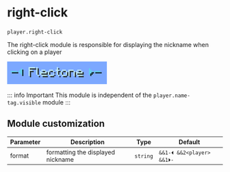 # right-click
`player.right-click`

The right-click module is responsible for displaying the nickname when clicking on a player

![Right click](right-click.png)

::: info Important
This module is independent of the `player.name-tag.visible` module
:::

## Module customization

| Parameter | Description                       | Type     | Default                   |
| --------- | --------------------------------- | -------- | ------------------------- |
| format    | formatting the displayed nickname | `string` | `&&1-⏴ &&2<player> &&1⏵-` |
